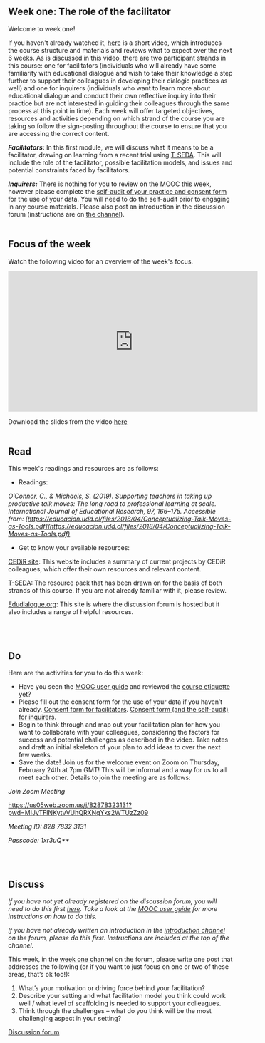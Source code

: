 ## Week one: The role of the facilitator


Welcome to week one!


If you haven't already watched it, [here](https://mbrugha.github.io/course-in-a-box/modules/introduction/introduction/) is a short video, which introduces the course structure and materials and reviews what to expect over the next 6 weeks. As is discussed in this video, there are two participant strands in this course: one for facilitators (individuals who will already have some familiarity with educational dialogue and wish to take their knowledge a step further to support their colleagues in developing their dialogic practices as well) and one for inquirers (individuals who want to learn more about educational dialogue and conduct their own reflective inquiry into their practice but are not interested in guiding their colleagues through the same process at this point in time). Each week will offer targeted objectives, resources and activities depending on which strand of the course you are taking so follow the sign-posting throughout the course to ensure that you are accessing the correct content.


**_Facilitators:_** In this first module, we will discuss what it means to be a facilitator, drawing on learning from a recent trial using [T-SEDA](https://www.educ.cam.ac.uk/research/programmes/tseda/). This will include the role of the facilitator, possible facilitation models, and issues and potential constraints faced by facilitators.

**_Inquirers:_** There is nothing for you to review on the MOOC this week, however please complete the [self-audit of your practice and consent form](https://forms.gle/yHmZD6UaA4wkwzJF7) for the use of your data. You will need to do the self-audit prior to engaging in any course materials. Please also post an introduction in the discussion forum (instructions are on [the channel](https://www.edudialogue.org/forum/dialogue-mooc-on-dialogue/introductions/)).
<br/><br/>
## Focus of the week

Watch the following video for an overview of the week's focus.

<iframe width="560" height="315" src="https://www.youtube.com/embed/H-5ITUzHUfE" frameborder="0" allow="accelerometer; autoplay; clipboard-write; encrypted-media; gyroscope; picture-in-picture" allowfullscreen></iframe>

Download the slides from the video [here](https://mbrugha.github.io/course-in-a-box/img/Slides_wk1.pdf)
<br/><br/>
## Read

This week's readings and resources are as follows:

* Readings:

*O’Connor, C., & Michaels, S. (2019). Supporting teachers in taking up productive talk moves: The long road to professional learning at scale. International Journal of Educational Research, 97, 166–175. Accessible from: [https://educacion.udd.cl/files/2018/04/Conceptualizing-Talk-Moves-as-Tools.pdf](https://educacion.udd.cl/files/2018/04/Conceptualizing-Talk-Moves-as-Tools.pdf)*

* Get to know your available resources:

[CEDiR site]( https://www.educ.cam.ac.uk/research/groups/cedir/): This website includes a summary of current projects by CEDiR colleagues, which offer their own resources and relevant content.

[T-SEDA]( https://www.educ.cam.ac.uk/research/programmes/tseda/): The resource pack that has been drawn on for the basis of both strands of this course. If you are not already familiar with it, please review.

[Edudialogue.org](https://www.edudialogue.org/): This site is where the discussion forum is hosted but it also includes a range of helpful resources.

<br/><br/>

## Do

Here are the activities for you to do this week:

* Have you seen the [MOOC user guide](https://mbrugha.github.io/course-in-a-box/modules/introduction/MOOC-user-guide/) and reviewed the [course etiquette](https://mbrugha.github.io/course-in-a-box/modules/introduction/course-etiquette/) yet?
* Please fill out the consent form for the use of your data if you haven’t already. [Consent form for facilitators](https://forms.gle/yKGL6D9xEh6m1eom7). [Consent form (and the self-audit) for inquirers](https://forms.gle/yHmZD6UaA4wkwzJF7).
* Begin to think through and map out your facilitation plan for how you want to collaborate with your colleagues, considering the factors for success and potential challenges as described in the video. Take notes and draft an initial skeleton of your plan to add ideas to over the next few weeks.
* Save the date! Join us for the welcome event on Zoom on Thursday, February 24th at 7pm GMT! This will be informal and a way for us to all meet each other. Details to join the meeting are as follows:

_Join Zoom Meeting_

https://us05web.zoom.us/j/82878323131?pwd=MlJyTFlNKytvVUhQRXNqYks2WTUzZz09

_Meeting ID: 828 7832 3131_

_Passcode: 1xr3uQ**_

<br/><br/>

## Discuss

*If you have not yet already registered on the discussion forum, you will need to do this first [here](https://www.edudialogue.org/forum/dialogue-mooc-on-dialogue/). Take a look at the [MOOC user guide](https://mbrugha.github.io/course-in-a-box/modules/introduction/MOOC-user-guide/) for more instructions on how to do this.*

*If you have not already written an introduction in the [introduction channel](https://www.edudialogue.org/forum/dialogue-mooc-on-dialogue/introductions/#post-127) on the forum, please do this first. Instructions are included at the top of the channel.*

This week, in the [week one channel](https://www.edudialogue.org/forum/dialogue-mooc-on-dialogue/week-one-the-role-of-the-facilitator/) on the forum, please write one post that addresses the following (or if you want to just focus on one or two of these areas, that’s ok too!):

1. What’s your motivation or driving force behind your facilitation?
2. Describe your setting and what facilitation model you think could work well / what level of scaffolding is needed to support your colleagues.
3. Think through the challenges – what do you think will be the most challenging aspect in your setting?

<a class="btn btn-primary" href="https://www.edudialogue.org/forum/?foro=signin#038;redirect_to=https%3A%2F%2Fwww.edudialogue.org%2Fforum%2Fdialogue-mooc-on-dialogue%2F"><i class="fa fa-home"></i> Discussion forum</a>
